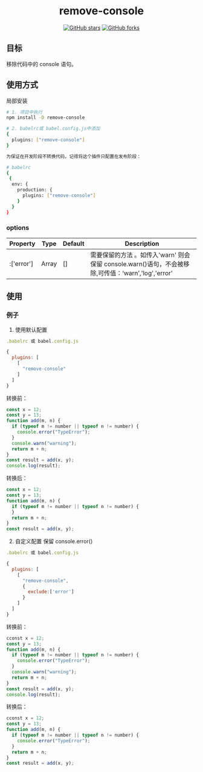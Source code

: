 <br />
<h1 align="center">remove-console</h1>
<p align="center">
<a href="https://github.com/jorahtang/remove-console/stargazers"><img alt="GitHub stars" src="https://img.shields.io/github/stars/jorahtang/remove-console"></a>
<a href="https://github.com/jorahtang/remove-console/network"><img alt="GitHub forks" src="https://img.shields.io/github/forks/jorahtang/remove-console"></a>
</p>

## 目标

移除代码中的 console 语句。

## 使用方式

局部安装

```BASH
# 1. 项目中执行
npm install -D remove-console

# 2. babelrc或 babel.config.js中添加
{
  plugins: ["remove-console"]
}

为保证在开发阶段不转换代码，记得将这个插件只配置在发布阶段：

# babelrc
{
 {
  env: {
    production: {
      plugins: ["remove-console"]
    }
  }
}

```

### options

| Property   | Type  | Default | Description                                                                                        |
| ---------- | ----- | ------- | -------------------------------------------------------------------------------------------------- |
| :['error'] | Array | []      | 需要保留的方法 。如传入'warn' 则会保留 console.warn()语句，不会被移除,可传值：‘warn’,'log','error' |

## 使用

### 例子

1. 使用默认配置

```js
.babelrc 或 babel.config.js

{
  plugins: [
    [
      "remove-console"
    ]
  ]
}
```

转换前：

```js
const x = 12;
const y = 13;
function add(m, n) {
  if (typeof m != number || typeof n != number) {
    console.error("TypeError");
  }
  console.warn("warning");
  return m + n;
}
const result = add(x, y);
console.log(result);
```

转换后：

```js
const x = 12;
const y = 13;
function add(m, n) {
  if (typeof m != number || typeof n != number) {
  }
  return m + n;
}
const result = add(x, y);
```

2. 自定义配置
   保留 console.error()

```js
.babelrc 或 babel.config.js

{
  plugins: [
    [
      "remove-console",
      {
        exclude:['error']
      }
    ]
  ]
}
```

转换前：

```js
cconst x = 12;
const y = 13;
function add(m, n) {
  if (typeof m != number || typeof n != number) {
    console.error("TypeError");
  }
  console.warn("warning");
  return m + n;
}
const result = add(x, y);
console.log(result);
```

转换后：

```js
cconst x = 12;
const y = 13;
function add(m, n) {
  if (typeof m != number || typeof n != number) {
    console.error("TypeError");
  }
  return m + n;
}
const result = add(x, y);
```
